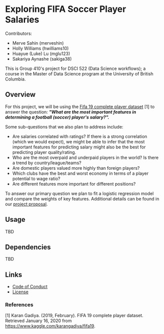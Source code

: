 # Exploring FIFA Soccer Player Salaries

Contributors: 
 - Merve Sahin (merveshin)
 - Holly Williams (hwilliams10)
 - Huayue (Luke) Lu (mglu123)
 - Sakariya Aynashe (sakiga38)

 This is Group 410's project for DSCI 522 (Data Science workflows); a course in the Master of Data Science program at the University of British Columbia.

## Overview

For this project, we will be using the [Fifa 19 complete player dataset](https://www.kaggle.com/karangadiya/fifa19) [1] to answer the question: ***"What are the most important features in determining a football (soccer) player's salary?".***

Some sub-questions that we also plan to address include:
 - Are salaries correlated with ratings? If there is a strong correlation (which we would expect), we might be able to infer that the most important features for predicting salary might also be the best for predicting player quality/rating.
 - Who are the most overpaid and underpaid players in the world? Is there a trend by country/league/teams?
 - Are domestic players valued more highly than foreign players?
 - Which clubs have the best and worst economy in terms of a player potential to wage ratio?
 - Are different features more important for different positions?

 To answer our primary question we plan to fit a logistic regression model and compare the weights of key features.  Additional details can be found in our [project proposal](https://github.com/UBC-MDS/DSCI_522_G410/blob/master/doc/proposal.md).

## Usage

TBD

## Dependencies

TBD

## Links

- [Code of Conduct](https://github.com/UBC-MDS/DSCI_522_G410/blob/master/CODE_OF_CONDUCT.md)
- [License](https://github.com/UBC-MDS/DSCI_522_G410/blob/master/LICENSE)


### References

[1] Karan Gadiya. (2019, February). FIFA 19 complete player dataset. Retrieved January 16, 2020 from https://www.kaggle.com/karangadiya/fifa19.


